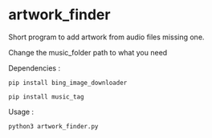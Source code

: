 # artwork_finder
Short program to add artwork from audio files missing one.

Change the music_folder path to what you need

Dependencies : 

`pip install bing_image_downloader`

`pip install music_tag`

Usage :

`python3 artwork_finder.py`
